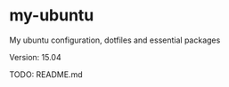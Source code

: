 # my-ubuntu
My ubuntu configuration, dotfiles and essential packages

Version: 15.04

TODO: README.md
